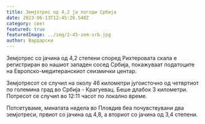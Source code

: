 ```yaml
---
title: Земјотрес од 4,2 ја погоди Србија
date: 2023-06-13T12:45:28.548Z
category: свет
featured: true
featuredImage: ../img/2-45-zem-srb.jpg
author: Вардарски
---
```

Земјотрес со јачина од 4,2 степени според Рихтеровата скала е регистриран во нашиот западен сосед Србија, покажуваат податоците на Европско-медитеранскиот сеизмички центар.

Земјотресот се случил на околу 46 километри југоисточно од четвртиот по големина град во Србија - Крагуевац. Беше длабок 3 километри. Потресот се случил во 12:11 часот по локално време.

Потсетуваме, минатата недела во Пловдив беа почувствувани два земјотреси, првиот со јачина од 4,8, а вториот со јачина од 3,4 степени.